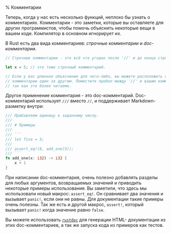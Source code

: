 % Комментарии

Теперь, когда у нас есть несколько функций, неплохо бы узнать о комментариях.
Комментарии - это заметки, которые вы оставляете для других программистов, чтобы
помочь объяснить некоторые вещи в вашем коде. Компилятор в основном игнорирует
их.

В Rust есть два вида комментариев: *строчные комментарии* и *doc-комментарии*.

```rust
// Строчные комментарии - это всё что угодно после '//' и до конца строки.

let x = 5; // это тоже строчный комментарий.

// Если у вас длинное объяснение для чего-либо, вы можете расположить строчные
// комментарии один за другим. Поместите пробел между '//' и вашим комментарием,
// так как это более читаемо.
```

Другое применение комментария - это doc-комментарий. Doc-комментарий использует
`///` вместо `//`, и поддерживает Markdown-разметку внутри:

```rust
/// Прибавляем единицу к заданному числу.
///
/// # Примеры
///
/// ```
/// let five = 5;
///
/// assert_eq!(6, add_one(5));
/// ```
fn add_one(x: i32) -> i32 {
    x + 1
}
```

При написании doc-комментария, очень полезно добавлять разделы для любых
аргументов, возвращаемых значений и приводить некоторые примеры использования.
Вы заметили, что здесь мы использовали новый макрос: `assert_eq!`. Он сравнивает
два значения и вызывает `panic!`, если они не равны. Для документации такие 
примеры очень полезны. Так же есть и другой макрос, `assert!`, который вызывает
`panic!` когда значение равно `false`.

Вы можете использовать [`rustdoc`](documentation.html) для генерации HTML-
документации из этих doc-комментариев, а так же запуска кода из примеров как 
тестов.
